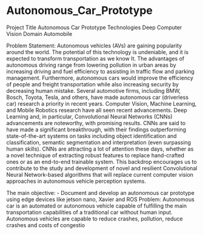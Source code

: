 # Autonomous_Car_Prototype
Project Title Autonomous Car Prototype
Technologies Deep Computer Vision
Domain Automobile

Problem Statement:
Autonomous vehicles (AVs) are gaining popularity around the world. The potential of
this technology is undeniable, and it is expected to transform transportation as we know
It.
The advantages of autonomous driving range from lowering pollution in urban areas by
increasing driving and fuel efficiency to assisting in traffic flow and parking
management.
Furthermore, autonomous cars would improve the efficiency of people and freight
transportation while also increasing security by decreasing human mistake. Several
automotive firms, including BMW, Bosch, Toyota, Tesla, and others, have made
autonomous car (driverless car) research a priority in recent years.
Computer Vision, Machine Learning, and Mobile Robotics research have all seen recent
advancements. Deep Learning and, in particular, Convolutional Neural Networks
(CNNs) advancements are noteworthy, with promising results. CNNs are said to have
made a significant breakthrough, with their findings outperforming state-of-the-art
systems on tasks including object identification and classification, semantic
segmentation and interpretation (even surpassing human skills).
CNNs are attracting a lot of attention these days, whether as a novel technique of
extracting robust features to replace hand-crafted ones or as an end-to-end trainable
system. This backdrop encourages us to contribute to the study and development of
novel and resilient Convolutional Neural Network-based algorithms that will replace
current computer vision approaches in autonomous vehicle perception systems.

The main objective: -
Document and develop an autonomous car prototype using edge devices like jetson
nano, Xavier and ROS Problem: Autonomous car is an automated or autonomous
vehicle capable of fulfilling the main transportation capabilities of a traditional car
without human input. Autonomous vehicles are capable to reduce crashes, pollution,
reduce crashes and costs of congestio
